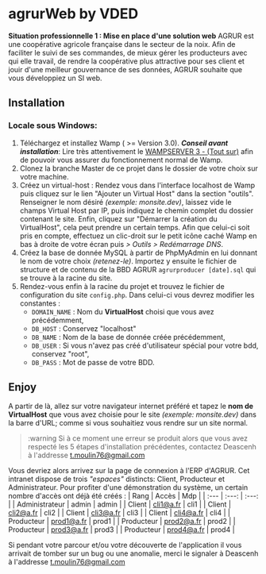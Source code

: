 # agrurWeb by VDED
**Situation professionnelle 1 : Mise en place d'une solution web**
AGRUR est une coopérative agricole française dans le secteur de la noix.
Afin de faciliter le suivi de ses commandes, de mieux gérer les producteurs avec qui elle travail, de rendre la coopérative plus attractive pour ses client et jouir d'une meilleur gouvernance de ses données, AGRUR souhaite que vous développiez un SI web.

## Installation
### Locale sous Windows:
1. Téléchargez et installez Wamp ( >= Version 3.0).
**_Conseil avant installation_**: Lire très attentivement le [WAMPSERVER 3 - (Tout sur)](http://forum.wampserver.com/read.php?1,137154) afin de pouvoir vous assurer du fonctionnement normal de Wamp.
2. Clonez la branche Master de ce projet dans le dossier de votre choix sur votre machine.
3. Créez un virtual-host :
Rendez vous dans l'interface localhost de Wamp puis cliquez sur le lien "Ajouter un Virtual Host" dans la section "outils". Renseigner le nom désiré *(exemple: monsite.dev)*, laissez vide le champs Virtual Host par IP, puis indiquez le chemin complet du dossier contenant le site. Enfin, cliquez sur "Démarrer la création du VirtualHost", cela peut prendre un certain temps.
Afin que celui-ci soit pris en compte, effectuez un clic-droit sur le petit icône caché Wamp en bas à droite de votre écran puis *> Outils > Redémarrage DNS*.
4. Créez la base de donnée MySQL à partir de PhpMyAdmin en lui donnant le nom de votre choix *(retenez-le)*. Importez y ensuite le fichier de structure et de contenu de la BBD AGRUR ```agrurproducer [date].sql``` qui se trouve à la racine du site. 
5. Rendez-vous enfin à la racine du projet et trouvez le fichier de configuration du site ```config.php```. Dans celui-ci vous devrez modifier les constantes :
    - ```DOMAIN_NAME``` : Nom du **VirtualHost** choisi que vous avez précédemment,
    - ```DB_HOST``` : Conservez "localhost"
    - ```DB_NAME``` : Nom de la base de donnée créée précédemment,
    - ```DB_USER``` : Si vous n'avez pas créé d'utilisateur spécial pour votre bdd, conservez "root",
    - ```DB_PASS``` : Mot de passe de votre BDD.

## Enjoy
A partir de là, allez sur votre navigateur internet préféré et tapez le **nom de VirtualHost** que vous avez choisie pour le site *(exemple: monsite.dev)* dans la barre d'URL; comme si vous souhaitiez vous rendre sur un site normal.
> :warning Si à ce moment une erreur se produit alors  que 
> vous avez respecté les 5 étapes d'installation précédentes,
> contactez Deascenh à l'addresse t.moulin76@gmail.com

Vous devriez alors arrivez sur la page de connexion à l'ERP d'AGRUR. Cet intranet dispose de trois *"espaces"* distincts: Client, Producteur et Administrateur.
Pour profiter d'une démonstration du système, un certain nombre d'accès ont déjà été créés :
| Rang              | Accès         | Mdp   |
| :--- | :---: | :---: |
| Administrateur    | admin         | admin |
| Client            | cli1@a.fr     | cli1  |
| Client            | cli2@a.fr     | cli2  |
| Client            | cli3@a.fr     | cli3  |
| Client            | cli4@a.fr     | cli4  |
| Producteur        | prod1@a.fr    | prod1 |
| Producteur        | prod2@a.fr    | prod2 |
| Producteur        | prod3@a.fr    | prod3 |
| Producteur        | prod4@a.fr    | prod4 |

Si pendant votre parcour et/ou votre découverte de l'application il vous arrivait de tomber sur un bug ou une anomalie, merci le signaler à Deascenh à l'addresse t.moulin76@gmail.com